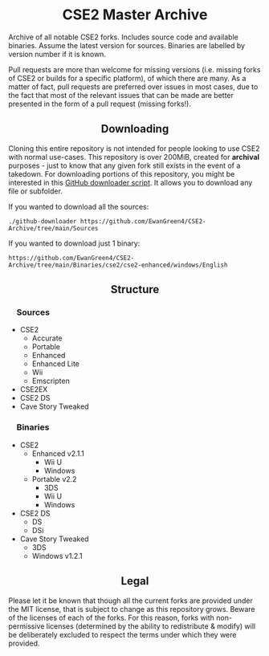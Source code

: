<h1 align="center">CSE2 Master Archive</h1>

Archive of all notable CSE2 forks. Includes source code and available binaries. Assume the latest version for sources. Binaries are labelled by version number if it is known.

Pull requests are more than welcome for missing versions (i.e. missing forks of CSE2 or builds for a specific platform), of which there are many. As a matter of fact, pull requests are preferred over issues in most cases, due to the fact that most of the relevant issues that can be made are better presented in the form of a pull request (missing forks!).

<h2 align="center">Downloading</h2>

Cloning this entire repository is not intended for people looking to use CSE2 with normal use-cases. This repository is over 200MiB, created for **archival** purposes - just to know that any given fork still exists in the event of a takedown. For downloading portions of this repository, you might be interested in this [GitHub downloader script](https://github.com/Decad/github-downloader). It allows you to download any file or subfolder. 

If you wanted to download all the sources:

`./github-downloader https://github.com/EwanGreen4/CSE2-Archive/tree/main/Sources`

If you wanted to download just 1 binary:

`https://github.com/EwanGreen4/CSE2-Archive/tree/main/Binaries/cse2/cse2-enhanced/windows/English`

<h2 align="center">Structure</h2>
<h3>&ensp;&ensp;Sources</h3>

- CSE2
	- Accurate
	- Portable
	- Enhanced
	- Enhanced Lite
	- Wii
	- Emscripten
- CSE2EX
- CSE2 DS
- Cave Story Tweaked

<h3>&ensp;&ensp;Binaries</h3>

- CSE2
	- Enhanced v2.1.1
		- Wii U
		- Windows
	- Portable v2.2
		- 3DS
		- Wii U
		- Windows
- CSE2 DS
	- DS
	- DSi
- Cave Story Tweaked
	- 3DS
	- Windows v1.2.1

<h2 align="center">Legal</h2>

Please let it be known that though all the current forks are provided under the MIT license, that is subject to change as this repository grows. Beware of the licenses of each of the forks. For this reason, forks with non-permissive licenses (determined by the ability to redistribute & modify) will be deliberately excluded to respect the terms under which they were provided.
